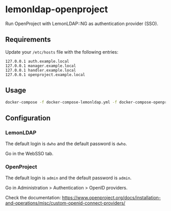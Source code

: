 # lemonldap-openproject

Run OpenProject with LemonLDAP::NG as authentication provider (SSO).

## Requirements

Update your `/etc/hosts` file with the following entries:

```
127.0.0.1 auth.example.local
127.0.0.1 manager.example.local
127.0.0.1 handler.example.local
127.0.0.1 openproject.example.local
```

## Usage

```bash 
docker-compose -f docker-compose-lemonldap.yml -f docker-compose-openproject.yml up -d
```

## Configuration

### LemonLDAP

The default login is `dwho` and the default password is `dwho`.

Go in the WebSSO tab.

### OpenProject

The default login is `admin` and the default password is `admin`.

Go in Administration > Authentication > OpenID providers.

Check the documentation: https://www.openproject.org/docs/installation-and-operations/misc/custom-openid-connect-providers/






